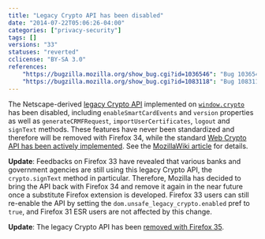 ```yaml
---
title: "Legacy Crypto API has been disabled"
date: "2014-07-22T05:06:26-04:00"
categories: ["privacy-security"]
tags: []
versions: "33"
statuses: "reverted"
cclicense: "BY-SA 3.0"
references:
    "https://bugzilla.mozilla.org/show_bug.cgi?id=1036546": "Bug 1036546 – soft-disable proprietary window.crypto functions/properties before removing them entirely "
    "https://bugzilla.mozilla.org/show_bug.cgi?id=1083118": "Bug 1083118 – window.crypto.signText replacement"
---
```

The Netscape-derived [legacy Crypto API](https://developer.mozilla.org/en-US/docs/JavaScript_crypto) implemented on [`window.crypto`](https://developer.mozilla.org/en-US/docs/Web/API/window.crypto) has been disabled, including `enableSmartCardEvents` and `version` properties as well as `generateCRMFRequest`, `importUserCertificates`, `logout` and `signText` methods. These features have never been standardized and therefore will be removed with Firefox 34, while the standard [Web Crypto API has been actively implemented](https://bugzilla.mozilla.org/show_bug.cgi?id=865789). See the [MozillaWiki article](https://wiki.mozilla.org/SecurityEngineering/Removing_Proprietary_window.crypto_Functions) for details.

**Update**: Feedbacks on Firefox 33 have revealed that various banks and government agencies are still using this legacy Crypto API, the `crypto.signText` method in particular. Therefore, Mozilla has decided to bring the API back with Firefox 34 and remove it again in the near future once a substitute Firefox extension is developed. Firefox 33 users can still re-enable the API by setting the `dom.unsafe_legacy_crypto.enabled` pref to `true`, and Firefox 31 ESR users are not affected by this change.

**Update**: The legacy Crypto API has been [removed with Firefox 35](https://www.fxsitecompat.com/en-US/docs/2014/legacy-crypto-api-has-been-removed/).
